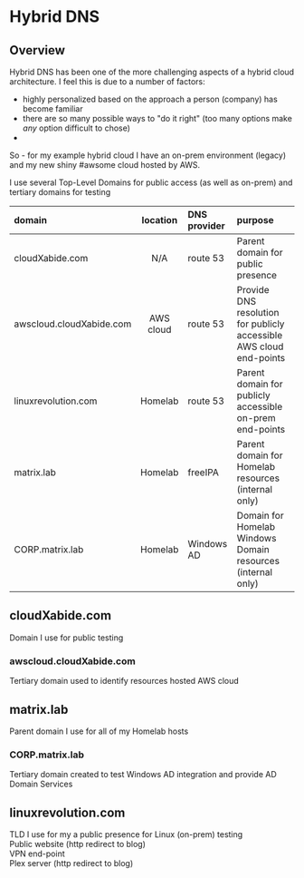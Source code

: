 # Hybrid DNS

## Overview
Hybrid DNS has been one of the more challenging aspects of a hybrid cloud architecture.  I feel this is due to a number of factors:
* highly personalized based on the approach a person (company) has become familiar  
* there are so many possible ways to "do it right" (too many options make *any* option difficult to chose)  
*

So - for my example hybrid cloud I have an on-prem environment (legacy) and my new shiny #awsome cloud hosted by AWS.

I use several Top-Level Domains for public access (as well as on-prem) and tertiary domains for testing


domain                   | location   | DNS provider   | purpose
:------------------------|:----------:|:---------------|:------
cloudXabide.com          | N/A        | route 53       | Parent domain for public presence 
awscloud.cloudXabide.com | AWS cloud  | route 53       | Provide DNS resolution for publicly accessible AWS cloud end-points
linuxrevolution.com      | Homelab    | route 53       | Parent domain for publicly accessible on-prem end-points
matrix.lab               | Homelab    | freeIPA        | Parent domain for Homelab resources (internal only)
CORP.matrix.lab          | Homelab    | Windows AD     | Domain for Homelab Windows Domain resources (internal only)


## cloudXabide.com
Domain I use for public testing 

### awscloud.cloudXabide.com
Tertiary domain used to identify resources hosted AWS cloud

## matrix.lab
Parent domain I use for all of my Homelab hosts

### CORP.matrix.lab
Tertiary domain created to test Windows AD integration and provide AD Domain Services

## linuxrevolution.com 
TLD I use for my a public presence for Linux (on-prem) testing  
Public website (http redirect to blog)  
VPN end-point  
Plex server (http redirect to blog)   
